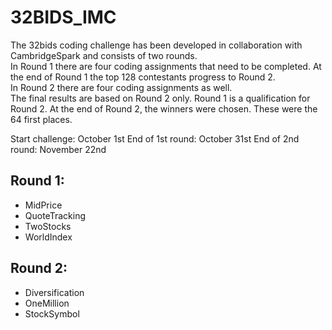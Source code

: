 # 32BIDS_IMC

The 32bids coding challenge has been developed in collaboration with CambridgeSpark and consists of two rounds. <br />
In Round 1 there are four coding assignments that need to be completed.
At the end of Round 1 the top 128 contestants progress to Round 2. <br />
In Round 2 there are four coding assignments as well. <br />
The final results are based on Round 2 only. Round 1 is a qualification for Round 2.
At the end of Round 2, the winners were chosen. These were the 64 first places.

Start challenge: October 1st
End of 1st round: October 31st
End of 2nd round: November 22nd  

## Round 1:
- MidPrice
- QuoteTracking
- TwoStocks
- WorldIndex

## Round 2:
- Diversification
- OneMillion
- StockSymbol
